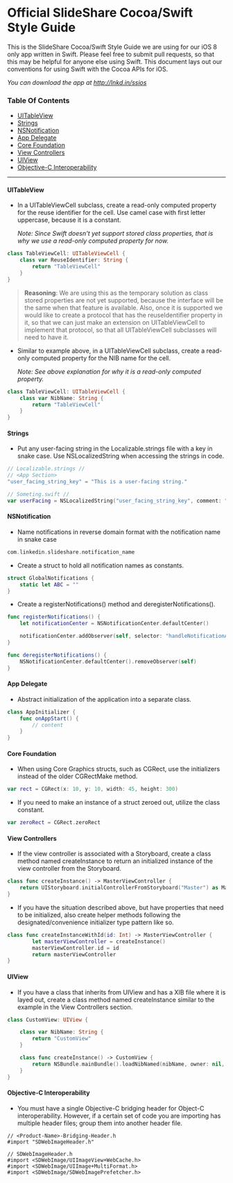 Official SlideShare Cocoa/Swift Style Guide
===========================
This is the SlideShare Cocoa/Swift Style Guide we are using for our iOS 8 only app written in Swift. Please feel free to submit pull requests, so that this may be helpful for anyone else using Swift. This document lays out our conventions for using Swift with the Cocoa APIs for iOS.

*You can download the app at http://lnkd.in/ssios*

### Table Of Contents

* [UITableView](#uitableview)
* [Strings](#strings)
* [NSNotification](#nsnotification)
* [App Delegate](#app-delegate)
* [Core Foundation](#core-foundation)
* [View Controllers](#view-controllers)
* [UIView](#uiview)
* [Objective-C Interoperability](#objective-c-interoperability)

---


#### UITableView
- In a UITableViewCell subclass, create a read-only computed property for the reuse identifier for the cell. Use camel case with first letter uppercase, because it is a constant.

    *Note: Since Swift doesn't yet support stored class properties, that is why we use a read-only computed property for now.*

```swift
class TableViewCell: UITableViewCell {
    class var ReuseIdentifier: String {
        return "TableViewCell"
    }
}
```
> **Reasoning**: We are using this as the temporary solution as class stored properties are not yet supported, because the interface will be the same when that feature is available. Also, once it is supported we would like to create a protocol that has the reuseIdentifier property in it, so that we can just make an extension on UITableViewCell to implement that protocol, so that all UITableViewCell subclasses will need to have it.

- Similar to example above, in a UITableViewCell subclass, create a read-only computed property for the NIB name for the cell.

    *Note: See above explanation for why it is a read-only computed property.*

```swift
class TableViewCell: UITableViewCell {
    class var NibName: String {
        return "TableViewCell"
    }
}
```

#### Strings
- Put any user-facing string in the Localizable.strings file with a key in snake case. Use NSLocalizedString when accessing the strings in code.

```swift
// Localizable.strings //
// <App Section>
"user_facing_string_key" = "This is a user-facing string."

// Someting.swift //
var userFacing = NSLocalizedString("user_facing_string_key", comment: "")
```

#### NSNotification
- Name notifications in reverse domain format with the notification name in snake case

```swift
com.linkedin.slideshare.notification_name
```

- Create a struct to hold all notification names as constants.

```swift
struct GlobalNotifications {
    static let ABC = ""
}
```
- Create a registerNotifications() method and deregisterNotifications().

```swift
func registerNotifications() {
    let notificationCenter = NSNotificationCenter.defaultCenter()

    notificationCenter.addObserver(self, selector: "handleNotificationABC:", name: GlobalNotifications.ABC, object: nil)
}

func deregisterNotifications() {
    NSNotificationCenter.defaultCenter().removeObserver(self)
}
```

#### App Delegate
- Abstract initialization of the application into a separate class.

```swift
class AppInitializer {
    func onAppStart() {
        // content
    }
}
```

#### Core Foundation
- When using Core Graphics structs, such as CGRect, use the initializers instead of the older CGRectMake method.

```swift
var rect = CGRect(x: 10, y: 10, width: 45, height: 300)
```

- If you need to make an instance of a struct zeroed out, utilize the class constant.

```swift
var zeroRect = CGRect.zeroRect
```

#### View Controllers
- If the view controller is associated with a Storyboard, create a class method named createInstance to return an initialized instance of the view controller from the Storyboard.

```swift
class func createInstance() -> MasterViewController {
    return UIStoryboard.initialControllerFromStoryboard("Master") as MasterViewController
}
```

- If you have the situation described above, but have properties that need to be initialized, also create helper methods following the designated/convenience initializer type pattern like so.

```swift
class func createInstanceWithId(id: Int) -> MasterViewController {
        let masterViewController = createInstance()
        masterViewController.id = id
        return masterViewController
}
```

#### UIView
- If you have a class that inherits from UIView and has a XIB file where it is layed out, create a class method named createInstance similar to the example in the View Controllers section.

```swift
class CustomView: UIView {

    class var NibName: String {
        return "CustomView"
    }

    class func createInstance() -> CustomView {
        return NSBundle.mainBundle().loadNibNamed(nibName, owner: nil, options: nil)[0] as CustomView
    }
}
```

#### Objective-C Interoperability
- You must have a single Objective-C bridging header for Object-C interoperability. However, if a certain set of code you are importing has multiple header files; group them into another header file.

```objc
// <Product-Name>-Bridging-Header.h
#import "SDWebImageHeader.h"

// SDWebImageHeader.h
#import <SDWebImage/UIImageView+WebCache.h>
#import <SDWebImage/UIImage+MultiFormat.h>
#import <SDWebImage/SDWebImagePrefetcher.h>
```
